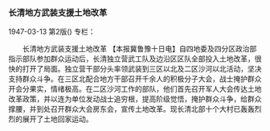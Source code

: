 ### 长清地方武装支援土地改革

1947-03-13
第2版()
专栏：

　　长清地方武装支援土地改革
    【本报冀鲁豫十日电】自四地委及四分区政治部指示部队参加群众运动后，长清独立营武工队及边沿区区队全部投入土地改革，很快的打开了局面。独立营干部分头率领武装到三区以北及二区沙河以北活动，坚决支持群众斗争。在三区北配合地方干部召开千余人的积极分子大会，战士掩护群众开会分果实，情绪极高。在二区沙河工作的部队，他们首先召开军人大会传达土地改革政策，并以连为单位发动战士追穷根，提高阶级觉悟，掩护群众斗争，给群众撑腰，并到处召开群众大会房东会，宣传土地改革。现长清北部十个大村已轰轰烈烈的展开了土地回家运动。
